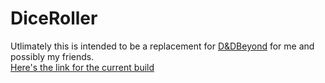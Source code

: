 # DiceRoller
Utlimately this is intended to be a replacement for [D&DBeyond](dndbeyond.com) for me and possibly my friends. \
[Here's the link for the current build](https://bweddle.github.io/DiceRoller/)
